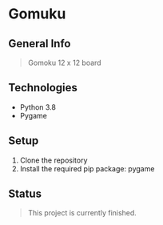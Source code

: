 # Gomuku

## General Info

> Gomoku 12 x 12 board

## Technologies

* Python 3.8
* Pygame

## Setup

1. Clone the repository
2. Install the required pip package: pygame
 

## Status

> This project is currently finished.